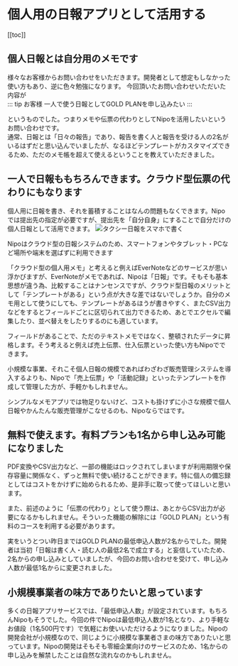 # 個人用の日報アプリとして活用する
[[toc]]
## 個人日報とは自分用のメモです
様々なお客様からお問い合わせをいただきます。開発者として想定もしなかった使い方もあり、逆に色々勉強になります。
今回頂いたお問い合わせいただいた内容が  
::: tip お客様
一人で使う日報としてGOLD PLANを申し込みたい
:::

というものでした。つまりメモや伝票の代わりとしてNipoを活用したいというお問い合わせです。  
通常、日報とは「日々の報告」であり、報告を書く人と報告を受ける人の2名がいるはずだと思い込んでいましたが、なるほどテンプレートがカスタマイズできるため、ただのメモ帳を超えて使えるということを教えていただきました。

## 一人で日報ももちろんできます。クラウド型伝票の代わりにもなります
個人用に日報を書き、それを蓄積することはなんの問題もなくできます。Nipoでは提出先の指定が必要ですが、提出先を「自分自身」にすることで自分だけの個人日報として活用できます。
![タクシー日報をスマホで書く](/idea/i22.png)

Nipoはクラウド型の日報システムのため、スマートフォンやタブレット・PCなど場所や端末を選ばずに利用できます

<Alice label="外出先でも手軽に使えるのは利点ですね" icon="phone" />
「クラウド型の個人用メモ」と考えると例えばEverNoteなどのサービスが思い浮かびますが、EverNoteがメモであれば、Nipoは「日報」です。そもそも基本思想が違う為、比較することはナンセンスですが、クラウド型日報のメリットとして「テンプレートがある」という点が大きな差ではないでしょうか。自分のメモ用として使うにしても、テンプレートがあるほうが書きやすく、またCSV出力などをするとフィールドごとに区切られて出力できるため、あとでエクセルで編集したり、並べ替えをしたりするのにも適しています。

フィールドがあることで、ただのテキストメモではなく、整頓されたデータに昇格します。そう考えると例えば売上伝票、仕入伝票といった使い方もNipoでできます。

小規模な事業、それこそ個人日報の規模であればわざわざ販売管理システムを導入するよりも、Nipoで「売上伝票」や「活動記録」といったテンプレートを作成して管理した方が、手軽かもしれません。

シンプルなメモアプリでは物足りないけど、コストも掛けずに小さな規模で個人日報やかんたんな販売管理がこなせるのも、Nipoならではです。

## 無料で使えます。有料プランも1名から申し込み可能になりました
PDF変換やCSV出力など、一部の機能はロックされてしまいますが利用期限や保存容量に関係なく、ずっと無料で使い続けることができます。特に個人の備忘録としてはコストをかけずに始められるため、是非手に取って使ってほしいと思います。

また、前述のように「伝票の代わり」として使う際は、あとからCSV出力が必要になるかもしれません。そういった機能の解除には「GOLD PLAN」という有料のコースを利用する必要があります。

実をいうとつい昨日まではGOLD PLANの最低申込人数が2名からでした。開発者は当初「日報は書く人・読む人の最低2名で成立する」と妄信していたため、2名からの申し込みとしていましたが、今回のお問い合わせを受けて、申し込み人数が最低1名からに変更されました。

## 小規模事業者の味方でありたいと思っています
多くの日報アプリサービスでは、「最低申込人数」が設定されています。もちろんNipoもそうでした。今回の件でNipoは最低申込人数が1名となり、より手軽なお値段（1名500円です）で気軽にお使いいただけるようになりました。Nipoの開発会社が小規模なので、同じように小規模な事業者さまの味方でありたいと思っています。Nipoの開発はそもそも零細企業向けのサービスのため、1名からの申し込みを解禁したことは自然な流れなのかもしれません。
